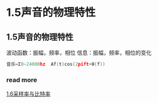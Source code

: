 1.5声音的物理特性
=======

## 1.5声音的物理特性

波动函数：振幅，频率，相位
信息：振幅，频率，相位的变化

```c
音乐=Σ0~24000hz  Af(t)cos(2pift+θ(f))
```

### read more

[1.6采样率与比特率](https://fusmixing.site/html/mdwiki.html#!./master1_6.md)